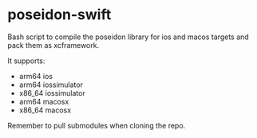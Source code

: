 # poseidon-swift

Bash script to compile the poseidon library for ios and macos targets and pack them as xcframework.

It supports:

- arm64 ios
- arm64 iossimulator
- x86_64 iossimulator
- arm64 macosx
- x86_64 macosx

Remember to pull submodules when cloning the repo.
